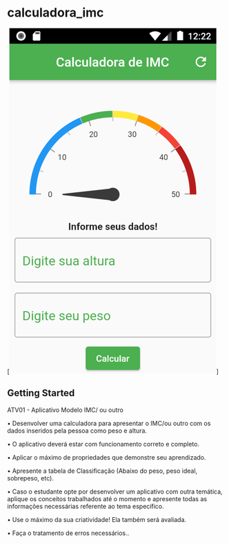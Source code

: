 # calculadora_imc



[![Calculadora de IMC com gráfico](https://github.com/danielfranco16/calculadora_imc_flutter/blob/main/Tela-app-Calculadora-IMC.png)]

## Getting Started

ATV01 - Aplicativo Modelo IMC/ ou outro

• Desenvolver uma calculadora para apresentar o IMC/ou outro com os dados inseridos pela pessoa como peso e altura.

• O aplicativo deverá estar com funcionamento correto e completo.

• Aplicar o máximo de propriedades que demonstre seu aprendizado.

• Apresente a tabela de Classificação (Abaixo do peso, peso ideal, sobrepeso, etc).

• Caso o estudante opte por desenvolver um aplicativo com outra temática, aplique os conceitos trabalhados até o momento e apresente todas as informações necessárias referente ao tema específico.

• Use o máximo da sua criatividade! Ela também será avaliada.

• Faça o tratamento de erros necessários..


